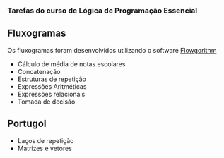 ### Tarefas do curso de Lógica de Programação Essencial

## Fluxogramas

Os fluxogramas foram desenvolvidos utilizando o software [Flowgorithm](http://www.flowgorithm.org/)
- Cálculo de média de notas escolares
- Concatenação
- Estruturas de repetição
- Expressões Aritméticas
- Expressões relacionais
- Tomada de decisão

## Portugol
- Laços de repetição
- Matrizes e vetores